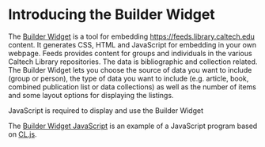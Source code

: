 
# Introducing the Builder Widget

The [Builder Widget](builder-widget.html) is a tool for embedding 
https://feeds.library.caltech.edu content. It generates CSS, 
HTML and JavaScript for embedding in your 
own webpage. Feeds provides content for groups and individuals
in the various Caltech Library repositories. The data is bibliographic 
and collection related. The Builder Widget lets you choose the source 
of data you want to include (group or person), the type of data you 
want to include (e.g. article, book, combined publication list or 
data collections) as well as the number of items and some layout options 
for displaying the listings.


<!-- START: Builder Widget -->

<section id="builder-widget" class="widget">
<!-- This is where "the widget" should display -->
</section>

<noscript>JavaScript is required to display and use the Builder Widget</noscript>

<script src="../scripts/CL-core.js"></script>
<script src="../scripts/CL-feeds.js"></script>
<script src="../scripts/CL-feeds-ui.js"></script>

<script src="../scripts/CL-BuilderWidget.js"></script>

<script>
(function (document, window) {
    let cl = Object.assign({}, window.CL),
        widget_element = document.getElementById("builder-widget");

    /* NOTE: We want the builder to be hosted
     * where our code is deployed */
    cl.BaseURL = "";
    cl.BuilderWidget(widget_element);
}(document, window));
</script>



<!--   END: Builder Widget -->

The [Builder Widget JavaScript](CL-Builder-Widget.js "link to source code of Builder Widget") is an example of a JavaScript program based on
[CL.js](../scripts/CL.js "link to source code for CL.js").

